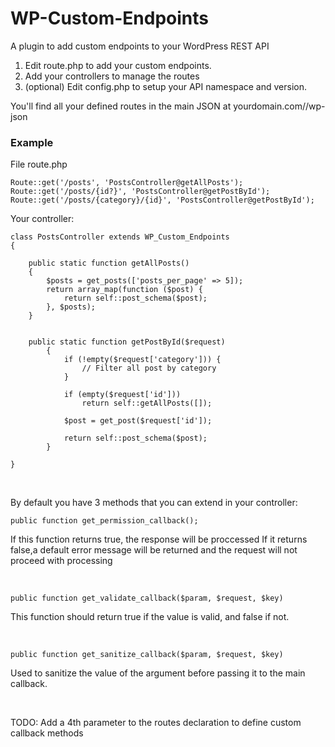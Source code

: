 # WP-Custom-Endpoints
A plugin to add custom endpoints to your WordPress REST API

1. Edit route.php to add your custom endpoints.
2. Add your controllers to manage the routes
3. (optional) Edit config.php to setup your API namespace and version.


You'll find all your defined routes in the main JSON at
yourdomain.com//wp-json



### Example
File route.php
```
Route::get('/posts', 'PostsController@getAllPosts');
Route::get('/posts/{id?}', 'PostsController@getPostById');
Route::get('/posts/{category}/{id}', 'PostsController@getPostById');
```

Your controller:
```
class PostsController extends WP_Custom_Endpoints
{

    public static function getAllPosts()
    {
        $posts = get_posts(['posts_per_page' => 5]);
        return array_map(function ($post) {
            return self::post_schema($post);
        }, $posts);
    }
    
    
    public static function getPostById($request)
        {
            if (!empty($request['category'])) {
                // Filter all post by category
            }
    
            if (empty($request['id']))
                return self::getAllPosts([]);
    
            $post = get_post($request['id']);
    
            return self::post_schema($post);
        }

}
```

&nbsp;
&nbsp;

By default you have 3 methods that you can extend in your controller:

```
public function get_permission_callback();
```

If this function returns true, the response will be proccessed
If it returns false,a default error message will be returned
and the request will not proceed with processing

&nbsp;
&nbsp;

```
public function get_validate_callback($param, $request, $key)

```
This function should return true if the value is valid, and false if not.

&nbsp;
&nbsp;

```
public function get_sanitize_callback($param, $request, $key)
```
Used to sanitize the value of the argument before passing it to the main callback.

&nbsp;
&nbsp;
&nbsp;
&nbsp;
&nbsp;
&nbsp;
&nbsp;
&nbsp;

TODO:
Add a 4th parameter to the routes declaration to define custom callback methods